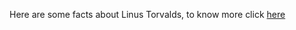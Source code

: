 Here are some facts about Linus Torvalds, to know more click [here](https://en.wikipedia.org/wiki/Linus_Torvalds)
